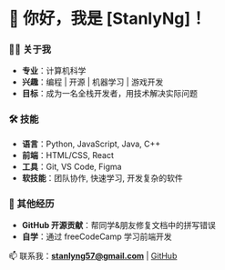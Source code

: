 # 👋 你好，我是 [StanlyNg]！

### 🧑‍💻 关于我
- **专业**：计算机科学  
- **兴趣**：编程 | 开源 | 机器学习 | 游戏开发  
- **目标**：成为一名全栈开发者，用技术解决实际问题  

### 🛠️ 技能
- **语言**：Python, JavaScript, Java, C++
- **前端**：HTML/CSS, React  
- **工具**：Git, VS Code, Figma  
- **软技能**：团队协作, 快速学习, 开发复杂的软件

### 📌 其他经历
- **GitHub 开源贡献**：帮同学&朋友修复文档中的拼写错误   
- **自学**：通过 freeCodeCamp 学习前端开发  

📫 联系我：**stanlyng57@gmail.com** | [GitHub](https://github.com/stanlyng)
